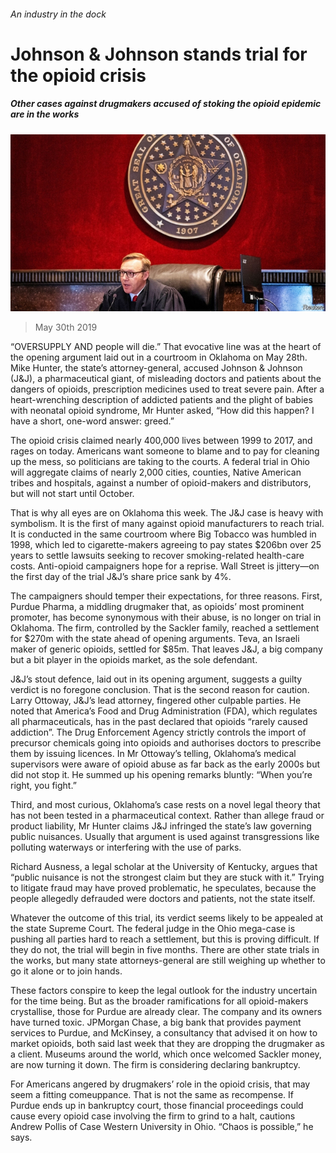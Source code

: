 ###### An industry in the dock

# Johnson & Johnson stands trial for the opioid crisis 

##### Other cases against drugmakers accused of stoking the opioid epidemic are in the works 

![image](images/20190601_WBP004_0.jpg) 

> May 30th 2019 

“OVERSUPPLY AND people will die.” That evocative line was at the heart of the opening argument laid out in a courtroom in Oklahoma on May 28th. Mike Hunter, the state’s attorney-general, accused Johnson & Johnson (J&J), a pharmaceutical giant, of misleading doctors and patients about the dangers of opioids, prescription medicines used to treat severe pain. After a heart-wrenching description of addicted patients and the plight of babies with neonatal opioid syndrome, Mr Hunter asked, “How did this happen? I have a short, one-word answer: greed.” 

The opioid crisis claimed nearly 400,000 lives between 1999 to 2017, and rages on today. Americans want someone to blame and to pay for cleaning up the mess, so politicians are taking to the courts. A federal trial in Ohio will aggregate claims of nearly 2,000 cities, counties, Native American tribes and hospitals, against a number of opioid-makers and distributors, but will not start until October. 

That is why all eyes are on Oklahoma this week. The J&J case is heavy with symbolism. It is the first of many against opioid manufacturers to reach trial. It is conducted in the same courtroom where Big Tobacco was humbled in 1998, which led to cigarette-makers agreeing to pay states $206bn over 25 years to settle lawsuits seeking to recover smoking-related health-care costs. Anti-opioid campaigners hope for a reprise. Wall Street is jittery—on the first day of the trial J&J’s share price sank by 4%. 

The campaigners should temper their expectations, for three reasons. First, Purdue Pharma, a middling drugmaker that, as opioids’ most prominent promoter, has become synonymous with their abuse, is no longer on trial in Oklahoma. The firm, controlled by the Sackler family, reached a settlement for $270m with the state ahead of opening arguments. Teva, an Israeli maker of generic opioids, settled for $85m. That leaves J&J, a big company but a bit player in the opioids market, as the sole defendant. 

J&J’s stout defence, laid out in its opening argument, suggests a guilty verdict is no foregone conclusion. That is the second reason for caution. Larry Ottoway, J&J’s lead attorney, fingered other culpable parties. He noted that America’s Food and Drug Administration (FDA), which regulates all pharmaceuticals, has in the past declared that opioids “rarely caused addiction”. The Drug Enforcement Agency strictly controls the import of precursor chemicals going into opioids and authorises doctors to prescribe them by issuing licences. In Mr Ottoway’s telling, Oklahoma’s medical supervisors were aware of opioid abuse as far back as the early 2000s but did not stop it. He summed up his opening remarks bluntly: “When you’re right, you fight.” 

Third, and most curious, Oklahoma’s case rests on a novel legal theory that has not been tested in a pharmaceutical context. Rather than allege fraud or product liability, Mr Hunter claims J&J infringed the state’s law governing public nuisances. Usually that argument is used against transgressions like polluting waterways or interfering with the use of parks. 

Richard Ausness, a legal scholar at the University of Kentucky, argues that “public nuisance is not the strongest claim but they are stuck with it.” Trying to litigate fraud may have proved problematic, he speculates, because the people allegedly defrauded were doctors and patients, not the state itself. 

Whatever the outcome of this trial, its verdict seems likely to be appealed at the state Supreme Court. The federal judge in the Ohio mega-case is pushing all parties hard to reach a settlement, but this is proving difficult. If they do not, the trial will begin in five months. There are other state trials in the works, but many state attorneys-general are still weighing up whether to go it alone or to join hands. 

These factors conspire to keep the legal outlook for the industry uncertain for the time being. But as the broader ramifications for all opioid-makers crystallise, those for Purdue are already clear. The company and its owners have turned toxic. JPMorgan Chase, a big bank that provides payment services to Purdue, and McKinsey, a consultancy that advised it on how to market opioids, both said last week that they are dropping the drugmaker as a client. Museums around the world, which once welcomed Sackler money, are now turning it down. The firm is considering declaring bankruptcy. 

For Americans angered by drugmakers’ role in the opioid crisis, that may seem a fitting comeuppance. That is not the same as recompense. If Purdue ends up in bankruptcy court, those financial proceedings could cause every opioid case involving the firm to grind to a halt, cautions Andrew Pollis of Case Western University in Ohio. “Chaos is possible,” he says. 

